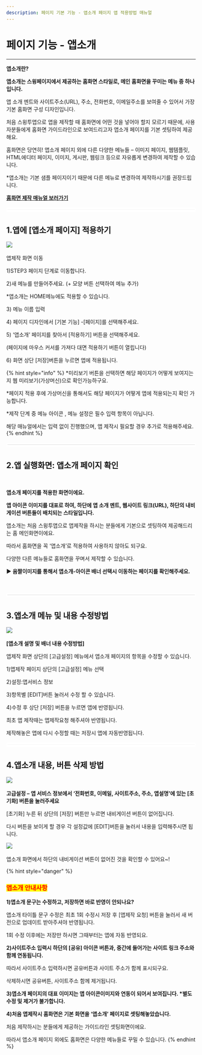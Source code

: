 ```yaml
---
description: 페이지 기본 기능 - 앱소개 페이지 앱 적용방법 매뉴얼
---
```


# 페이지 기능 - 앱소개

***

**앱소개란?** &#x20;

**앱소개는 스윙페이지에서 제공하는 홈화면 스타일로, 메인 홈화면을 꾸미는 메뉴 중 하나입니다.**

앱 소개 멘트와 사이트주소(URL), 주소, 전화번호, 이메일주소를 보여줄 수 있어서 가장 기본 홈화면 구성 디자인입니다.

처음 스윙투앱으로 앱을 제작할 때 홈화면에 어떤 것을 넣어야 할지 모르기 때문에, 사용자분들에게 홈화면 가이드라인으로 보여드리고자 앱소개 페이지를 기본 셋팅하여 제공해요.

홈화면은 당연히!  앱소개 페이지 외에 다른 다양한 메뉴들 – 이미지 페이지, 웹템플릿, HTML에디터 페이지, 이미지, 게시판, 웹링크 등으로 자유롭게 변경하여 제작할 수 있습니다.

\*앱소개는 기본 샘플 페이지이기 때문에 다른 메뉴로 변경하여 제작하시기를 권장드립니다.

[**홈화면 제작 매뉴얼 보러가기**](home.md)

![](../../../.gitbook/assets/수평성.PNG)

## &#x20;**1.앱에 \[앱소개 페이지] 적용하기**

![](https://wp.swing2app.co.kr/wp-content/uploads/2022/07/%EC%95%B1%EC%86%8C%EA%B0%9C%ED%8E%98%EC%9D%B4%EC%A7%80.png)

앱제작 화면 이동

1\)STEP3 페이지 단계로 이동합니다.

2\)새 메뉴를 만들어주세요. (+ 모양 버튼 선택하여 메뉴 추가)

\*앱소개는 HOME메뉴에도 적용할 수 있습니다.&#x20;

3\) 메뉴 이름 입력

4\) 페이지 디자인에서 \[기본 기능] -\[페이지]를 선택해주세요.&#x20;

5\) ‘앱소개’ 페이지를 찾아서 \[적용하기] 버튼을 선택해주세요.

(페이지에 마우스 커서를 가져다 대면 적용하기 버튼이 열립니다)

6\) 화면 상단 \[저장]버튼을 누르면 앱에 적용됩니다.&#x20;

{% hint style="info" %}
\*미리보기 버튼을 선택하면 해당 페이지가 어떻게 보여지는지 웹 미리보기(가상머신)으로 확인가능하구요.

\*페이지 적용 후에 가상머신을 통해서도 해당 페이지가 어떻게 앱에 적용되는지 확인 가능합니다.

\*제작 단계 중 메뉴 아이콘 , 메뉴 설정은 필수 입력 항목이 아닙니다.

해당 매뉴얼에서는 입력 없이 진행했으며, 앱 제작시 필요할 경우 추가로 적용해주세요.
{% endhint %}

![](../../../.gitbook/assets/수평성.PNG)

## &#x20;**2.앱 실행화면: 앱소개 페이지 확인**

<div align="left">

<img src="https://wp.swing2app.co.kr/wp-content/uploads/2022/07/%EC%95%B1%EC%86%8C%EA%B0%9C%ED%99%94%EB%A9%B4.png" alt="">

</div>

**앱소개 페이지를 적용한 화면이에요.**

**앱 아이콘 이미지를 대표로 하여, 하단에 앱 소개 멘트, 웹사이트 링크(URL), 하단의 내비게이션 버튼들이 배치되는 스타일입니다.**

앱소개는 처음 스윙투앱으로 앱제작을 하시는 분들에게 기본으로 셋팅하여 제공해드리는 홈 메인화면이에요.

따라서 홈화면을 꼭 ‘앱소개’로 적용하여 사용하지 않아도 되구요.

다양한 다른 메뉴들로 홈화면을 꾸며서 제작할 수 있습니다.



**▶ 움짤이미지를 통해서 앱소개-아이콘 배너 선택시 이동하는 페이지를 확인해주세요.**

<div align="left">

<img src="https://wp.swing2app.co.kr/wp-content/uploads/2018/09/%EB%85%B9%ED%99%94_2020_06_02_16_18_41_940.gif" alt="">

</div>

![](../../../.gitbook/assets/수평성.PNG)

## **3.앱소개 메뉴 및 내용 수정방법** &#x20;

![](https://wp.swing2app.co.kr/wp-content/uploads/2022/07/%EC%95%B1%EC%86%8C%EA%B0%9C%EC%88%98%EC%A0%95.png)

**\[앱소개 설명 및 배너 내용 수정방법]**

앱제작 화면 상단의 \[고급설정] 메뉴에서 앱소개 페이지의 항목을 수정할 수 있습니다.

1\)앱제작 페이지 상단의 \[고급설정] 메뉴 선택

2\)설정:앱서비스 정보

3\)항목별 \[EDIT]버튼 눌러서 수정 할 수 있습니다.

4\)수정 후 상단 \[저장] 버튼을 누르면 앱에 반영됩니다.

최초 앱 제작때는 앱제작요청 해주셔야 반영됩니다.&#x20;

제작해놓은 앱에 다시 수정할 때는 저장시 앱에 자동반영됩니다.

![](../../../.gitbook/assets/수평성.PNG)

## **4.앱소개 내용, 버튼 삭제 방법**&#x20;

![](https://wp.swing2app.co.kr/wp-content/uploads/2022/07/%EC%95%B1%EC%86%8C%EA%B0%9C%EC%88%98%EC%A0%952.png)

**고급설정 – 앱 서비스 정보에서 ‘전화번호, 이메일, 사이트주소, 주소, 앱설명’에 있는 \[초기화] 버튼을 눌러주세요**

\[초기화] 누른 뒤 상단의 \[저장] 버튼만 누르면 내비게이션 버튼이 없어집니다.

다시 버튼을 보이게 할 경우 각 설정값에 \[EDIT]버튼을 눌러서 내용을 입력해주시면 됩니다.



![](https://wp.swing2app.co.kr/wp-content/uploads/2022/07/%EC%95%B1%EC%86%8C%EA%B0%9C%ED%99%94%EB%A9%B42.png)

앱소개 화면에서 하단의 내비게이션 버튼이 없어진 것을 확인할 수 있어요\~!



{% hint style="danger" %}
### <mark style="color:red;">**앱소개 안내사항**</mark>



**1)앱소개 문구는 수정하고, 저장하면 바로 반영이 안되나요?**

앱소개 타이틀 문구 수정은 최초 1회 수정시 저장 후 \[앱제작 요청] 버튼을 눌러서 새 버전으로 업데이트 받아주셔야 반영됩니다.

1회 수정 이후에는 저장만 하시면 그때부터는 앱에 자동 반영되요.



**2)사이트주소 입력시 하단의 \[공유] 아이콘 버튼과, 중간에 들어가는 사이트 링크 주소와 함께 연동됩니다.**&#x20;

따라서 사이트주소 입력하시면 공유버튼과 사이트 주소가 함께 표시되구요.

삭제하시면 공유버튼, 사이트주소 함께 제거됩니다.



**3)앱소개 페이지의 대표 이미지는 앱 아이콘이미지와 연동이 되어서 보여집니다. \*별도 수정 및 제거가 불가합니다.**&#x20;



**4)처음 앱제작시 홈화면은 기본 화면을 ‘앱소개’ 페이지로 셋팅해놓았습니다.**

처음 제작하시는 분들에게 제공하는 가이드라인 셋팅화면이에요.

따라서 앱소개 페이지 외에도 홈화면은 다양한 메뉴들로 꾸밀 수 있습니다.&#x20;
{% endhint %}



